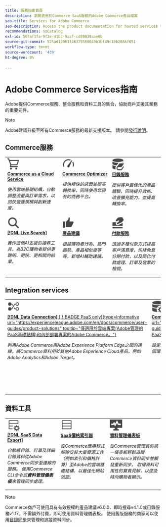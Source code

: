 ```yaml
---
title: 服務指南首頁
description: 瀏覽適用於Commerce SaaS服務的Adobe Commerce產品檔案
seo-title: Services for Adobe Commerce
seo-description: Access the product documentation for hosted services that help Adobe Commerce merchants support key components of their business.
recommendations: noCatalog
exl-id: 507af1fa-9f3e-41bc-9aaf-cd89839aae0b
source-git-commit: 525ad18961f46379360049b1bf49c18b208bf051
workflow-type: tm+mt
source-wordcount: '439'
ht-degree: 0%

---
```


# Adobe Commerce Services指南

Adobe提供Commerce服務、整合服務和資料工具的集合，協助商戶支援其業務的重要元件。

>[!NOTE]
>
>Adobe建議升級至所有Commerce服務的最新支援版本。 請參閱[發行說明](release-notes-all.md)。

## Commerce服務

<table style="table-layout:fixed">
<tr style="border: 0;">
   <td valign="top">
      <a href="../cloud-service/overview.md">
      <img alt="雲端" src="../assets/icons/shopping-cart.svg" width="40">
      </a>
      <div>
         <a href="../cloud-service/overview.md">
         <strong>Commerce as a Cloud Service</strong>
         </a>
      </div>
      <p>
         <em>使用雲端基礎結構，自動調整流量與訂單需求，以加快營運規模與創新速度。</em>
      </p>
   </td>
   <td valign="top">
      <a href="../optimizer/overview.md">
      <img alt="最佳化" src="../assets/icons/gauge4.svg" width="40">
      </a>
      <div>
         <a href="../optimizer/overview.md">
         <strong>Commerce Optimizer</strong>
         </a>
      </div>
      <p>
         <em>提供極快的店面並提高轉換率，同時使用您現有的商務平台。</em>
      </p>
   </td>
   <td valign="top">
      <a href="../catalog-service/overview.md">
      <img alt="連線服務的目錄資料" src="../assets/icons/DataBook.svg" width="40">
      </a>
      <div>
         <a href="../catalog-service/overview.md">
         <strong>目錄服務</strong>
         </a>
      </div>
      <p>
         <em>提供客戶最佳化的產品體驗，同時提升效能、改善擴充能力，並提高轉換率。</em>
      </p>
   </td>
</tr>
<tr style="border: 0;">
   <td valign="top">
      <a href="../live-search/overview.md">
      <img alt="搜尋" src="../assets/icons/Magnify.svg" width="40">
      </a>
      <div>
         <a href="../live-search/overview.md">
         <strong>[!DNL Live Search]</strong>
         </a>
      </div>
      <p>
         <em>實作這個AI支援的搜尋工具，為B2C購物者提供更聰明、更快、更相關的結果。</em>
      </p>
   </td>
   <td valign="top">
      <a href="../product-recommendations/overview.md">
      <img alt="向上縮圖" src="../assets/icons/ThumbUp.svg" width="40">
      </a>
      <div>
         <a href="../product-recommendations/overview.md">
         <strong>產品建議</strong>
         </a>
      </div>
      <p>
         <em>根據購物者行為、熱門趨勢、產品相似度等等，新增AI輔助建議。</em>
      </p>
   </td>
   <td valign="top">
      <a href="../payment-services/guide-overview.md">
      <img alt="信用卡付款" src="../assets/icons/CreditCard.svg" width="40">
      </a>
      <div>
         <a href="../payment-services/guide-overview.md">
         <strong>付款服務</strong>
         </a>
      </div>
      <p>
         <em>透過多種付款方式提高客戶滿意度，包括免息分期付款，以及簡化付款處理、訂單及發票的檢視。</em>
      </p>
   </td>
</tr>
</table>

## Integration services

<table style="table-layout:fixed">
<tr style="border: 0;">
   <td valign="top">
      <a href="../data-connection/overview.md">
      <img alt="將資料傳輸至平台" src="../assets/icons/TransferToPlatform.svg" width="40">
      </a>
      <div>
         <a href="../data-connection/overview.md">
         <strong>[!DNL Data Connection]</strong> [！BADGE PaaS only]{type=Informative url="https://experienceleague.adobe.com/en/docs/commerce/user-guides/product-solutions" tooltip="僅適用於雲端專案(Adobe管理的PaaS基礎結構)和內部部署專案的Adobe Commerce。"}
         </a>
      </div>
      <p>
         <em>利用Adobe Commerce與Adobe Experience Platform Edge之間的連線，將Commerce資料用於其他Adobe Experience Cloud產品，例如Adobe Analytics和Adobe Target。</em>
      </p>
   </td>
   <td valign="top">
      <a href="../landing/saas.md">
      <img alt="向上縮圖" src="../assets/icons/DataSetting.svg" width="40">
      </a>
      <div>
          <a href="../landing/saas.md">
         <strong>Commerce服務聯結器</strong> [！BADGE PaaS only]{type=Informational url="https://experienceleague.adobe.com/en/docs/commerce/user-guides/product-solutions" tooltip="僅適用於雲端專案(Adobe管理的PaaS基礎結構)和內部部署專案的Adobe Commerce。"}
         </a>
      </div>
      <p>
         <em>設定驗證以啟用Adobe Commerce與連線服務之間的安全通訊。 針對每個環境，指定Commerce服務資料儲存的資料空間ID。</em>
      </p>
   </td>
   <td valign="top">
      <a href="../aem-assets-integration/overview.md">
      <img alt="視覺" src="../assets/icons/images.svg" width="40">
      </a>
      <div>
          <a href="../aem-assets-integration/overview.md">
         <strong>AEM Assets整合</strong>
         </a>
      </div>
      <p>
         <em>使用與Adobe Experience Manager整合的系統簡化數位資產管理，以管理多媒體內容。</em>
      </p>
   </td>
</tr>
</table>

## 資料工具

<table style="table-layout:fixed">
<tr style="border: 0;">
   <td valign="top">
       <a href="../data-export/overview.md">
      <img alt="SaaS資料匯出摘要管理" src="../assets/icons/FeedManagement.svg" width="40">
      </a>
      <div>
         <a href="../data-export/overview.md">
         <strong>[!DNL SaaS Data Export]</strong>
         </a>
      </div>
      <p>
         <em>自動將目錄、訂單及詳細目錄資料從Adobe Commerce同步至連線的服務。 使用Commerce CLI命令或<strong>資料管理儀表板</strong>來管理同步處理。</em>
      </p>
   </td>
   <td valign="top">
      <a href="../price-index/price-indexing.md">
      <img alt="產品價格摘要" src="../assets/icons/Feed.svg" width="40">
      </a>
      <div>
          <a href="../price-index/price-indexing.md">
         <strong>SaaS價格索引器</strong>
         </a>
      </div>
      <p>
         <em>從Commerce應用程式解除安裝大量資源工作（例如索引和價格計算）至Adobe的雲端基礎結構，以最佳化網站效能。</em>
      </p>
   </td>
   <td valign="top">
      <a href="https://experienceleague.adobe.com/en/docs/commerce-admin/systems/data-transfer/data-dashboard" target="_blank">
      <img alt="監視資料同步" src="../assets/icons/Monitoring.svg" width="40">
      </a>
      <div>
          <a href="https://experienceleague.adobe.com/en/docs/commerce-admin/systems/data-transfer/data-dashboard" target="_blank">
         <strong>資料管理儀表板</strong>
         </a>
      </div>
      <p>
         <em>從Commerce管理員的統一儀表板輕鬆追蹤Commerce資料同步並觸發重新同步。 取得資料可用性的寶貴見解，以便及時向購物者顯示。</em>
      </p>
   </td>
</table>

>[!NOTE]
>
>Commerce商戶可使用具有有效授權的產品建議v6.0.0、即時搜尋v4.1.0或目錄服務v1.17，不需額外付費，即可使用資料管理儀表板。 使用舊版服務的商家可以使用[目錄同步](../landing/catalog-sync.md)來管理和追蹤資料同步。
